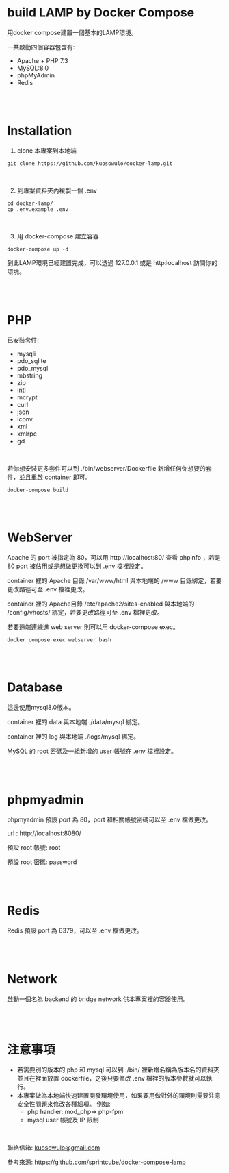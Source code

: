 # build LAMP by Docker Compose
用docker compose建置一個基本的LAMP環境。

一共啟動四個容器包含有:

- Apache + PHP:7.3
- MySQL:8.0
- phpMyAdmin
- Redis

<br>
<br>

# Installation

1. clone 本專案到本地端
```
git clone https://github.com/kuosowulo/docker-lamp.git
```

<br>

2. 到專案資料夾內複製一個 .env
```
cd docker-lamp/
cp .env.example .env
```

<br>

3. 用 docker-compose 建立容器
```
docker-compose up -d
```

到此LAMP環境已經建置完成，可以透過 127.0.0.1 或是 http:localhost 訪問你的環境。


<br>
<br>

# PHP
已安裝套件:
- mysqli
- pdo_sqlite
- pdo_mysql
- mbstring
- zip
- intl
- mcrypt
- curl
- json
- iconv
- xml
- xmlrpc
- gd

<br>

若你想安裝更多套件可以到 ./bin/webserver/Dockerfile 新增任何你想要的套件，並且重啟 container 即可。
```
docker-compose build
```

<br>
<br>

# WebServer
Apache 的 port 被指定為 80，可以用 http://localhost:80/ 查看 phpinfo ，若是 80 port 被佔用或是想做更換可以到 .env 檔裡設定。

container 裡的 Apache 目錄 /var/www/html 與本地端的 /www 目錄綁定，若要更改路徑可至 .env 檔裡更改。

container 裡的 Apache目錄 /etc/apache2/sites-enabled 與本地端的 /config/vhosts/ 綁定，若要更改路徑可至 .env 檔裡更改。

若要遠端連線進 web server 則可以用 docker-compose exec。
```
docker compose exec webserver bash
```
<br>
<br>

# Database
這邊使用mysql8.0版本。

container 裡的 data 與本地端 ./data/mysql 綁定。

container 裡的 log 與本地端 ./logs/mysql 綁定。

MySQL 的 root 密碼及一組新增的 user 帳號在 .env 檔裡設定。

<br>
<br>

# phpmyadmin
phpmyadmin 預設 port 為 80，port 和相關帳號密碼可以至 .env 檔做更改。

url : http://localhost:8080/

預設 root 帳號: root

預設 root 密碼: password

<br>
<br>

# Redis
Redis 預設 port 為 6379，可以至 .env 檔做更改。

<br>
<br>

# Network
啟動一個名為 backend 的 bridge network 供本專案裡的容器使用。

<br>
<br>

# 注意事項
- 若需要別的版本的 php 和 mysql 可以到 ./bin/ 裡新增名稱為版本名的資料夾並且在裡面放置 dockerfile，之後只要修改 .env 檔裡的版本參數就可以執行。
- 本專案做為本地端快速建置開發環境使用，如果要用做對外的環境則需要注意安全性問題來修改各種細項。 例如:
  - php handler: mod_php=> php-fpm
  - mysql user 帳號及 IP 限制

<br>

聯絡信箱: kuosowulo@gmail.com

參考來源: https://github.com/sprintcube/docker-compose-lamp